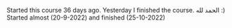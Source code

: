 Started this course 36 days ago.
Yesterday I finished the course. الحمد لله :)
Started almost (20-9-2022) and finished (25-10-2022)
